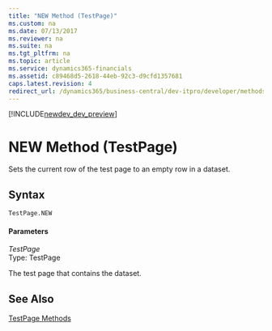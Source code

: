 ```yaml
---
title: "NEW Method (TestPage)"
ms.custom: na
ms.date: 07/13/2017
ms.reviewer: na
ms.suite: na
ms.tgt_pltfrm: na
ms.topic: article
ms.service: dynamics365-financials
ms.assetid: c89468d5-2618-44eb-92c3-d9cfd1357681
caps.latest.revision: 4
redirect_url: /dynamics365/business-central/dev-itpro/developer/methods/devenv-al-method-reference
---
```


[!INCLUDE[newdev_dev_preview](../includes/newdev_dev_preview.md)]

# NEW Method (TestPage)
Sets the current row of the test page to an empty row in a dataset.  
  
## Syntax  
  
```  
TestPage.NEW  
```  
  
#### Parameters  
 *TestPage*  
 Type: TestPage  
  
 The test page that contains the dataset.  
  
## See Also  
 [TestPage Methods](devenv-TestPage-Methods.md)